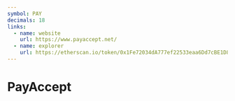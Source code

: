 ```yaml
---
symbol: PAY
decimals: 18
links:
  - name: website
    url: https://www.payaccept.net/
  - name: explorer
    url: https://etherscan.io/token/0x1Fe72034dA777ef22533eaa6Dd7cBE1D80bE50Fa
---
```


# PayAccept
